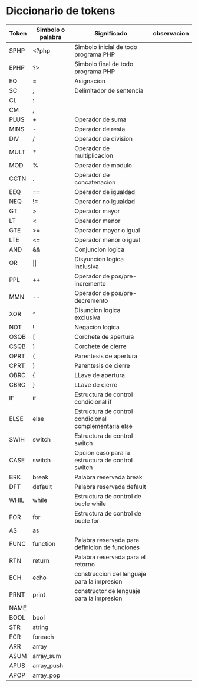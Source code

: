 # Diccionario de tokens
Token | Simbolo o palabra | Significado | observacion |
| --- | ----------------- | ----------- | ----------- |
| SPHP | <?php | Simbolo inicial de todo programa PHP |  | 
| EPHP | ?> | Simbolo final de todo programa PHP |  |
| EQ | = | Asignacion |  | 
| SC | ; | Delimitador de sentencia |  |
| CL | : |  |  |
| CM | , |  |  |
| PLUS | + | Operador de suma |  |
| MINS | - | Operador de resta |  |
| DIV | / | Operador de division |  |
| MULT | * | Operador de multiplicacion |  |
| MOD | % | Operador de modulo |  |
| CCTN | . | Operador de concatenacion |  |
| EEQ | == | Operador de igualdad |  |
| NEQ | != | Operador no igualdad |  |
| GT | > | Operador mayor |  |
| LT | < | Operador menor |  |
| GTE | >= | Operador mayor o igual |  |
| LTE | <= | Operador menor o igual |  |
| AND | && | Conjuncion logica |  |
| OR | \|\| | Disyuncion logica inclusiva |  |
| PPL | ++ | Operador de pos/pre-incremento |  |
| MMN | -- | Operador de pos/pre-decremento |  |
| XOR | ^ | Disuncion logica exclusiva |  |
| NOT | ! | Negacion logica |  |
| OSQB | [ | Corchete de apertura |  |
| CSQB | ] | Corchete de cierre |  |
| OPRT | ( | Parentesis de apertura |  |
| CPRT | ) | Parentesis de cierre |  |
| OBRC | { | LLave de apertura |  |
| CBRC | } | LLave de cierre |  |
| IF | if | Estructura de control condicional if |  |
| ELSE | else | Estructura de control condicional complementaria else |  |
| SWIH | switch | Estructura de control switch |  |
| CASE | switch | Opcion caso para la estructura de control switch |  |
| BRK | break | Palabra reservada break |  |
| DFT | default | Palabra reservada default |  |
| WHIL | while | Estructura de control de bucle while |  |
| FOR | for | Estructura de control de bucle for |  |
| AS | as | |  |
| FUNC | function | Palabra reservada para definicion de funciones |  |
| RTN | return | Palabra reservada para el retorno |  |
| ECH | echo | construccion del lenguaje para la impresion |  |
| PRNT | print | constructor de lenguaje para la impresion |  |
| NAME | | | |
| BOOL | bool | | |
| STR | string | | |
| FCR | foreach | | |
| ARR | array | | |
| ASUM | array_sum | | |
| APUS | array_push | | |
| APOP | array_pop | | |